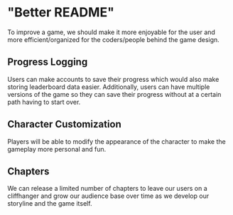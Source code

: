 # "Better README"
To improve a game, we should make it more enjoyable for the user and more efficient/organized for the coders/people behind the game design.

## Progress Logging
Users can make accounts to save their progress which would also make storing leaderboard data easier. Additionally, users can have multiple versions of the game so they can save their progress without at a certain path having to start over.

## Character Customization
Players will be able to modify the appearance of the character to make the gameplay more personal and fun. 

## Chapters
We can release a limited number of chapters to leave our users on a cliffhanger and grow our audience base over time as we develop our storyline and the game itself.  